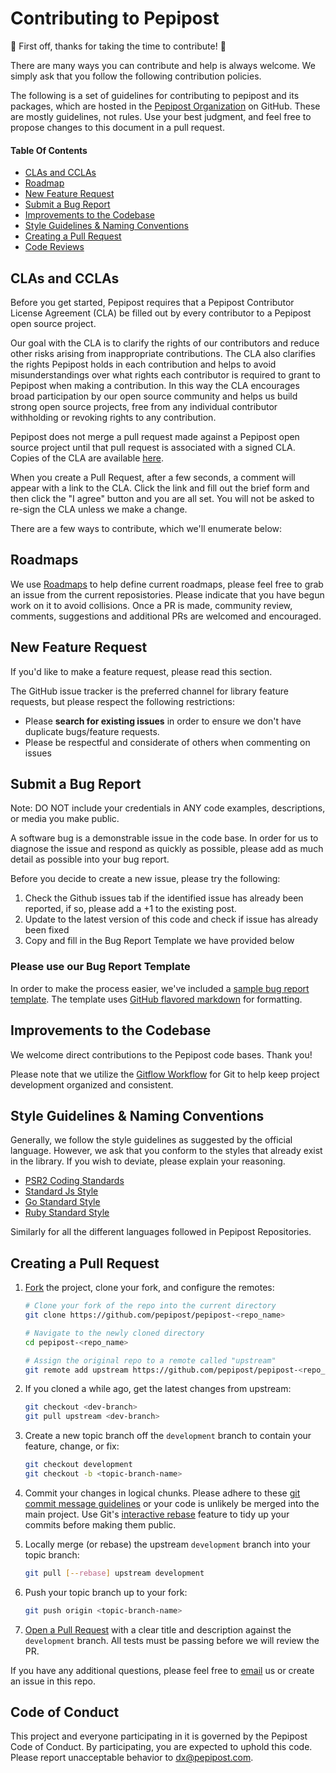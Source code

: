 # Contributing to Pepipost

:tada: First off, thanks for taking the time to contribute! :tada:

There are many ways you can contribute and help is always welcome. We simply ask that you follow the following contribution policies.

The following is a set of guidelines for contributing to pepipost and its packages, which are hosted in the [Pepipost Organization](https://github.com/pepipost) on GitHub. These are mostly guidelines, not rules. Use your best judgment, and feel free to propose changes to this document in a pull request.

#### Table Of Contents

- [CLAs and CCLAs](#cla)
- [Roadmap](#roadmap)
- [New Feature Request](#feature-request)
- [Submit a Bug Report](#submit-a-bug-report)
- [Improvements to the Codebase](#improvements-to-the-codebase)
- [Style Guidelines & Naming Conventions](#style-guidelines-and-naming-conventions)
- [Creating a Pull Request](#creating-a-pull-request)
- [Code Reviews](#code-reviews)


<a name="cla"></a>
## CLAs and CCLAs

Before you get started, Pepipost requires that a Pepipost Contributor License Agreement (CLA) be filled out by every contributor to a Pepipost open source project.

Our goal with the CLA is to clarify the rights of our contributors and reduce other risks arising from inappropriate contributions.  The CLA also clarifies the rights Pepipost holds in each contribution and helps to avoid misunderstandings over what rights each contributor is required to grant to Pepipost when making a contribution.  In this way the CLA encourages broad participation by our open source community and helps us build strong open source projects, free from any individual contributor withholding or revoking rights to any contribution.

Pepipost does not merge a pull request made against a Pepipost open source project until that pull request is associated with a signed CLA. Copies of the CLA are available [here]().

When you create a Pull Request, after a few seconds, a comment will appear with a link to the CLA. Click the link and fill out the brief form and then click the "I agree" button and you are all set. You will not be asked to re-sign the CLA unless we make a change.

There are a few ways to contribute, which we'll enumerate below:


<a name="roadmap"></a>
## Roadmaps

We use [Roadmaps](https://github.com/pepipost/pepipost-sdk-php#roadmap) to help define current roadmaps, please feel free to grab an issue from the current reposistories. Please indicate that you have begun work on it to avoid collisions. Once a PR is made, community review, comments, suggestions and additional PRs are welcomed and encouraged.
  

<a name="feature-request"></a>
## New Feature Request

If you'd like to make a feature request, please read this section.

The GitHub issue tracker is the preferred channel for library feature requests, but please respect the following restrictions:

- Please **search for existing issues** in order to ensure we don't have duplicate bugs/feature requests.
- Please be respectful and considerate of others when commenting on issues

<a name="submit-a-bug-report"></a>
## Submit a Bug Report

Note: DO NOT include your credentials in ANY code examples, descriptions, or media you make public.

A software bug is a demonstrable issue in the code base. In order for us to diagnose the issue and respond as quickly as possible, please add as much detail as possible into your bug report.

Before you decide to create a new issue, please try the following:

1. Check the Github issues tab if the identified issue has already been reported, if so, please add a +1 to the existing post.
2. Update to the latest version of this code and check if issue has already been fixed
3. Copy and fill in the Bug Report Template we have provided below  


### Please use our Bug Report Template

In order to make the process easier, we've included a [sample bug report template](https://gist.github.com/pepipostDX/78549c3a1a07527fcc75a653704c4433). The template uses [GitHub flavored markdown](https://help.github.com/articles/github-flavored-markdown/) for formatting.

<a name="improvements-to-the-codebase"></a>
## Improvements to the Codebase

We welcome direct contributions to the Pepipost code bases. Thank you!

Please note that we utilize the [Gitflow Workflow](https://www.atlassian.com/git/tutorials/comparing-workflows/gitflow-workflow) for Git to help keep project development organized and consistent.

<a name="style-guidelines-and-naming-conventions"></a>
## Style Guidelines & Naming Conventions

Generally, we follow the style guidelines as suggested by the official language. However, we ask that you conform to the styles that already exist in the library. If you wish to deviate, please explain your reasoning.

- [PSR2 Coding Standards](http://www.php-fig.org/psr/psr-2/)
- [Standard Js Style](https://standardjs.com/)
- [Go Standard Style](http://google.github.io/styleguide/)
- [Ruby Standard Style](https://github.com/rubocop-hq/ruby-style-guide)

Similarly for all the different languages followed in Pepipost Repositories. 


## Creating a Pull Request<a name="creating_a_pull_request"></a>

1. [Fork](https://help.github.com/fork-a-repo/) the project, clone your fork,
   and configure the remotes:
   
   ```bash
   # Clone your fork of the repo into the current directory
   git clone https://github.com/pepipost/pepipost-<repo_name>
   
   # Navigate to the newly cloned directory
   cd pepipost-<repo_name>
   
   # Assign the original repo to a remote called "upstream"
   git remote add upstream https://github.com/pepipost/pepipost-<repo_name>
   ```

2. If you cloned a while ago, get the latest changes from upstream:

   ```bash
   git checkout <dev-branch>
   git pull upstream <dev-branch>
   ```

3. Create a new topic branch off the `development` branch to
   contain your feature, change, or fix:

   ```bash
   git checkout development
   git checkout -b <topic-branch-name>
   ```

4. Commit your changes in logical chunks. Please adhere to these [git commit
   message guidelines](http://tbaggery.com/2008/04/19/a-note-about-git-commit-messages.html)
   or your code is unlikely be merged into the main project. Use Git's
   [interactive rebase](https://help.github.com/articles/interactive-rebase)
   feature to tidy up your commits before making them public.


5. Locally merge (or rebase) the upstream `development` branch into your topic branch:

   ```bash
   git pull [--rebase] upstream development
   ```

6. Push your topic branch up to your fork:

   ```bash
   git push origin <topic-branch-name>
   ```

7. [Open a Pull Request](https://help.github.com/articles/using-pull-requests/)
	with a clear title and description against the `development` branch. All tests must be passing before we will review the PR.

If you have any additional questions, please feel free to [email](mailto:dx@pepipost.com) us or create an issue in this repo.

## Code of Conduct

This project and everyone participating in it is governed by the Pepipost Code of Conduct. By participating, you are expected to uphold this code. Please report unacceptable behavior to [dx@pepipost.com](mailto:dx@pepipost.com).


